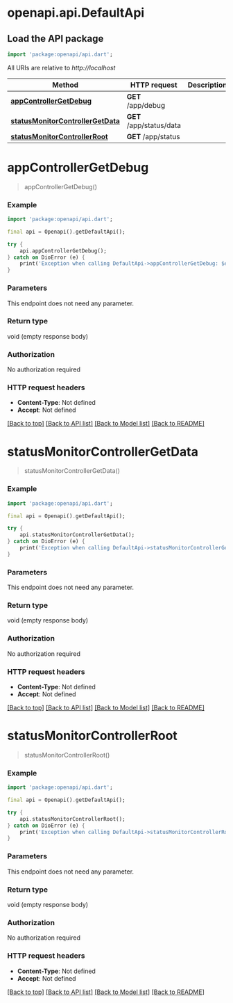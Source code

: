 # openapi.api.DefaultApi

## Load the API package
```dart
import 'package:openapi/api.dart';
```

All URIs are relative to *http://localhost*

Method | HTTP request | Description
------------- | ------------- | -------------
[**appControllerGetDebug**](DefaultApi.md#appcontrollergetdebug) | **GET** /app/debug | 
[**statusMonitorControllerGetData**](DefaultApi.md#statusmonitorcontrollergetdata) | **GET** /app/status/data | 
[**statusMonitorControllerRoot**](DefaultApi.md#statusmonitorcontrollerroot) | **GET** /app/status | 


# **appControllerGetDebug**
> appControllerGetDebug()



### Example
```dart
import 'package:openapi/api.dart';

final api = Openapi().getDefaultApi();

try {
    api.appControllerGetDebug();
} catch on DioError (e) {
    print('Exception when calling DefaultApi->appControllerGetDebug: $e\n');
}
```

### Parameters
This endpoint does not need any parameter.

### Return type

void (empty response body)

### Authorization

No authorization required

### HTTP request headers

 - **Content-Type**: Not defined
 - **Accept**: Not defined

[[Back to top]](#) [[Back to API list]](../README.md#documentation-for-api-endpoints) [[Back to Model list]](../README.md#documentation-for-models) [[Back to README]](../README.md)

# **statusMonitorControllerGetData**
> statusMonitorControllerGetData()



### Example
```dart
import 'package:openapi/api.dart';

final api = Openapi().getDefaultApi();

try {
    api.statusMonitorControllerGetData();
} catch on DioError (e) {
    print('Exception when calling DefaultApi->statusMonitorControllerGetData: $e\n');
}
```

### Parameters
This endpoint does not need any parameter.

### Return type

void (empty response body)

### Authorization

No authorization required

### HTTP request headers

 - **Content-Type**: Not defined
 - **Accept**: Not defined

[[Back to top]](#) [[Back to API list]](../README.md#documentation-for-api-endpoints) [[Back to Model list]](../README.md#documentation-for-models) [[Back to README]](../README.md)

# **statusMonitorControllerRoot**
> statusMonitorControllerRoot()



### Example
```dart
import 'package:openapi/api.dart';

final api = Openapi().getDefaultApi();

try {
    api.statusMonitorControllerRoot();
} catch on DioError (e) {
    print('Exception when calling DefaultApi->statusMonitorControllerRoot: $e\n');
}
```

### Parameters
This endpoint does not need any parameter.

### Return type

void (empty response body)

### Authorization

No authorization required

### HTTP request headers

 - **Content-Type**: Not defined
 - **Accept**: Not defined

[[Back to top]](#) [[Back to API list]](../README.md#documentation-for-api-endpoints) [[Back to Model list]](../README.md#documentation-for-models) [[Back to README]](../README.md)

